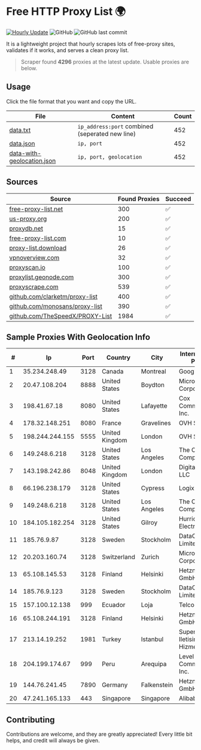 
# Free HTTP Proxy List 🌍

[![Hourly Update](https://github.com/mertguvencli/http-proxy-list/actions/workflows/main.yml/badge.svg?branch=main)](https://github.com/mertguvencli/http-proxy-list/actions/workflows/main.yml)
![GitHub](https://img.shields.io/github/license/mertguvencli/http-proxy-list)
![GitHub last commit](https://img.shields.io/github/last-commit/mertguvencli/http-proxy-list)

It is a lightweight project that hourly scrapes lots of free-proxy sites, validates if it works, and serves a clean proxy list.


> Scraper found **4296** proxies at the latest update. Usable proxies are below.

## Usage

Click the file format that you want and copy the URL.


|File|Content|Count|
|----|-------|-----|
|[data.txt](https://raw.githubusercontent.com/mertguvencli/http-proxy-list/main/proxy-list/data.txt)|`ip_address:port` combined (seperated new line)|452|
|[data.json](https://raw.githubusercontent.com/mertguvencli/http-proxy-list/main/proxy-list/data.json)|`ip, port`|452|
|[data-with-geolocation.json](https://raw.githubusercontent.com/mertguvencli/http-proxy-list/main/proxy-list/data-with-geolocation.json)|`ip, port, geolocation`|452|

## Sources

|Source|Found Proxies|Succeed|
|------|-------------|-------|
|[free-proxy-list.net](https://free-proxy-list.net)|300|✅|
|[us-proxy.org](https://www.us-proxy.org)|200|✅|
|[proxydb.net](http://proxydb.net)|15|✅|
|[free-proxy-list.com](https://free-proxy-list.com/?page=&port=&type%5B%5D=http&type%5B%5D=https&up_time=0&search=Search)|10|✅|
|[proxy-list.download](https://www.proxy-list.download/HTTP)|26|✅|
|[vpnoverview.com](https://vpnoverview.com/privacy/anonymous-browsing/free-proxy-servers)|32|✅|
|[proxyscan.io](https://www.proxyscan.io)|100|✅|
|[proxylist.geonode.com](https://proxylist.geonode.com/api/proxy-list?limit=300&page=1&sort_by=lastChecked&sort_type=desc&protocols=http,https)|300|✅|
|[proxyscrape.com](https://api.proxyscrape.com/v2/?request=displayproxies&protocol=http&timeout=10000&country=all&ssl=all&anonymity=all)|539|✅|
|[github.com/clarketm/proxy-list](https://raw.githubusercontent.com/clarketm/proxy-list/master/proxy-list-raw.txt)|400|✅|
|[github.com/monosans/proxy-list](https://raw.githubusercontent.com/monosans/proxy-list/main/proxies/http.txt)|390|✅|
|[github.com/TheSpeedX/PROXY-List](https://raw.githubusercontent.com/TheSpeedX/PROXY-List/master/http.txt)|1984|✅|


## Sample Proxies With Geolocation Info

|#|Ip|Port|Country|City|Internet Service Provider|
|-|--|----|-------|----|-------------------------|
|1|35.234.248.49|3128|Canada|Montreal|Google LLC|
|2|20.47.108.204|8888|United States|Boydton|Microsoft Corporation|
|3|198.41.67.18|8080|United States|Lafayette|Cox Communications Inc.|
|4|178.32.148.251|8080|France|Gravelines|OVH SAS|
|5|198.244.244.155|5555|United Kingdom|London|OVH SAS|
|6|149.248.6.218|3128|United States|Los Angeles|The Constant Company|
|7|143.198.242.86|8048|United Kingdom|London|DigitalOcean, LLC|
|8|66.196.238.179|3128|United States|Cypress|Logix|
|9|149.248.6.218|3128|United States|Los Angeles|The Constant Company|
|10|184.105.182.254|3128|United States|Gilroy|Hurricane Electric LLC|
|11|185.76.9.87|3128|Sweden|Stockholm|DataCamp Limited|
|12|20.203.160.74|3128|Switzerland|Zurich|Microsoft Corporation|
|13|65.108.145.53|3128|Finland|Helsinki|Hetzner Online GmbH|
|14|185.76.9.123|3128|Sweden|Stockholm|DataCamp Limited|
|15|157.100.12.138|999|Ecuador|Loja|Telconet S.A|
|16|65.108.244.191|3128|Finland|Helsinki|Hetzner Online GmbH|
|17|213.14.19.252|1981|Turkey|Istanbul|Superonline Iletisim Hizmetleri A.S.|
|18|204.199.174.67|999|Peru|Arequipa|Level 3 Communications, Inc.|
|19|144.76.241.45|7890|Germany|Falkenstein|Hetzner Online GmbH|
|20|47.241.165.133|443|Singapore|Singapore|Alibaba.com LLC|



## Contributing

Contributions are welcome, and they are greatly appreciated! Every
little bit helps, and credit will always be given.

